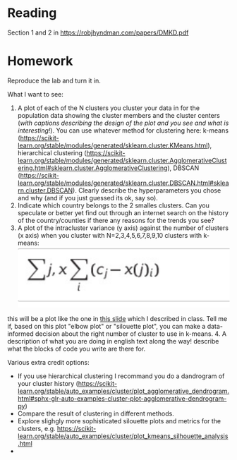 # Reading
Section 1 and 2 in 
https://robjhyndman.com/papers/DMKD.pdf

# Homework
Reproduce the lab and turn it in. 

What I want to see:

1. A plot of each of the N clusters you cluster your data in for the population data showing the cluster members and the cluster centers (_with captions describing the design of the plot and you see and what is interesting!_). You can use whatever method for clustering here: k-means (https://scikit-learn.org/stable/modules/generated/sklearn.cluster.KMeans.html), hierarchical clustering (https://scikit-learn.org/stable/modules/generated/sklearn.cluster.AgglomerativeClustering.html#sklearn.cluster.AgglomerativeClustering), DBSCAN (https://scikit-learn.org/stable/modules/generated/sklearn.cluster.DBSCAN.html#sklearn.cluster.DBSCAN). Clearly describe the hyperparameters you chose and why (and if you just guessed its ok, say so). 
2. Indicate which country belongs to the 2 smalles clusters. Can you speculate or better yet find out through an internet search on the history of the country/counties if there any reasons for the trends you see? 
3. A plot of the intracluster variance (y axis) against the number of clusters (x axis) when you cluster with N=2,3,4,5,6,7,8,9,10 clusters with k-means:
![img](intraclustervar.png)

this will be a plot like the one in [this slide](https://slides.com/d/r8TCHzM/live#/4/18)
 which I described in class. Tell me if, based on this plot "elbow plot" or "silouette plot", you can make a data-informed decision about the right number of cluster to use in k-means.
 4. A description of what you are doing in english text along the way! describe what the blocks of code you write are there for.

 
Various extra credit options:
- If you use  hierarchical clustering I recommand you do a dandrogram of your cluster history (https://scikit-learn.org/stable/auto_examples/cluster/plot_agglomerative_dendrogram.html#sphx-glr-auto-examples-cluster-plot-agglomerative-dendrogram-py)
- Compare the result of clustering in different methods. 
- Explore slighgly more sophisticated silouette plots and metrics for the clusters, e.g. https://scikit-learn.org/stable/auto_examples/cluster/plot_kmeans_silhouette_analysis.html
- 
